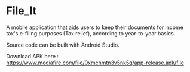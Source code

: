 # File_It
A mobile application that aids users to keep their documents for income tax's e-filing purposes (Tax relief), according to year-to-year basics.

Source code can be built with Android Studio.

Download APK here : https://www.mediafire.com/file/0xmchmtn3v5nk5q/app-release.apk/file
